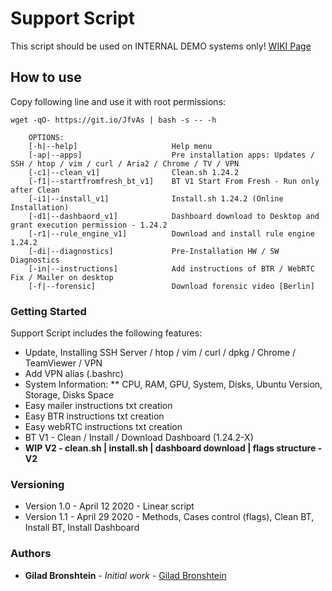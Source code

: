 # Support Script

This script should be used on INTERNAL DEMO systems only!
[WIKI Page](https://anyvision.atlassian.net/wiki/spaces/SUPPORT/pages/1604159099/Support+Script+-+INTERNAL+ONLY)

## How to use

Copy following line and use it with root permissions:

```
wget -qO- https://git.io/JfvAs | bash -s -- -h

	OPTIONS:
	[-h|--help]                     Help menu
	[-ap|--apps]                    Pre installation apps: Updates / SSH / htop / vim / curl / Aria2 / Chrome / TV / VPN
	[-c1|--clean_v1]                Clean.sh 1.24.2
	[-f1|--startfromfresh_bt_v1]    BT V1 Start From Fresh - Run only after Clean
	[-i1|--install_v1]              Install.sh 1.24.2 (Online Installation)
	[-d1|--dashbaord_v1]            Dashboard download to Desktop and grant execution permission - 1.24.2
	[-r1|--rule_engine_v1]          Download and install rule engine 1.24.2
	[-di|--diagnostics]             Pre-Installation HW / SW Diagnostics
	[-in|--instructions]            Add instructions of BTR / WebRTC Fix / Mailer on desktop
	[-f|--forensic]                 Download forensic video [Berlin]
```

### Getting Started

Support Script includes the following features:
* Update, Installing SSH Server / htop / vim / curl / dpkg / Chrome / TeamViewer / VPN
* Add VPN alias (.bashrc)
* System Information: 
** CPU, RAM, GPU, System, Disks, Ubuntu Version, Storage, Disks Space
* Easy mailer instructions txt creation 
* Easy BTR instructions txt creation
* Easy webRTC instructions txt creation
* BT V1 - Clean / Install / Download Dashboard (1.24.2-X)
* **WIP V2 - clean.sh | install.sh | dashboard download | flags structure - V2**

### Versioning

* Version 1.0 - April 12 2020 - Linear script
* Version 1.1 - April 29 2020 - Methods, Cases control (flags), Clean BT, Install BT, Install Dashboard

### Authors

* **Gilad Bronshtein** - *Initial work* - [Gilad Bronshtein](https://github.com/gbronshtein-anyvision)
